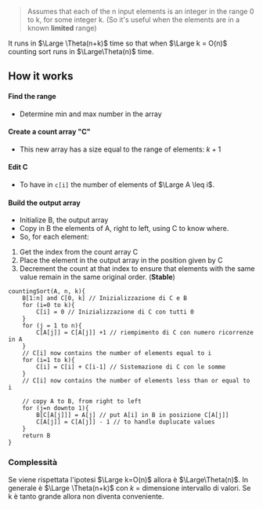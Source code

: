 > Assumes that each of the n input elements is an integer in the range 0 to k, for some integer k. 
> (So it's useful when the elements are in a known **limited** range)

It runs in $\Large \Theta(n+k)$ time so that when $\Large k = O(n)$ counting sort runs in $\Large\Theta(n)$ time. 

## How it works
####  Find the range
- Determine min and max number in the array 
####  Create a count array "C"
- This new array has a size equal to the range of elements: $k+1$
#### Edit C 
- To have in `c[i]` the number of elements of $\Large A \leq i$. 
####  Build the output array 
- Initialize B, the output array
- Copy in B the elements of A, right to left, using C to know where. 
- So, for each element: 
1. Get the index from the count array C
2. Place the element in the output array in the position given by C
3. Decrement the count at that index to ensure that elements with the same value remain in the same original order. (**Stable**)

```clike
countingSort(A, n, k){
	B[1:n] and C[0, k] // Inizializzazione di C e B
	for (i=0 to k){
		C[i] = 0 // Inizializzazione di C con tutti 0
	}
	for (j = 1 to n){
		C[A[j]] = C[A[j]] +1 // riempimento di C con numero ricorrenze in A
	}
	// C[i] now contains the number of elements equal to i
	for (i=1 to k){
		C[i] = C[i] + C[i-1] // Sistemazione di C con le somme 
	}
	// C[i] now contains the number of elements less than or equal to i
	
	// copy A to B, from right to left
	for (j=n downto 1){
		B[C[A[j]]] = A[j] // put A[i] in B in posizione C[A[j]]
		C[A[j]] = C[A[j]] - 1 // to handle duplucate values 
	}
	return B
}
```

### Complessità
Se viene rispettata l'ipotesi $\Large k=O(n)$ allora è $\Large\Theta(n)$. 
In generale è $\Large \Theta(n+k)$ con $k$ = dimensione intervallo di valori. Se k è tanto grande allora non diventa conveniente.
